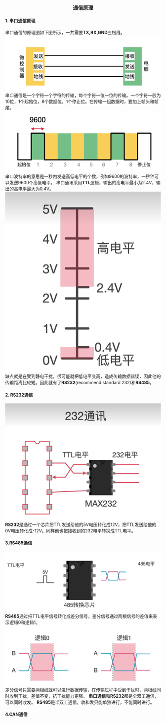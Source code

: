 ### <center>通信原理
#### 1. 串口通信原理
串口通信的原理图如下图所示，一共需要**TX,RX,GND**三根线。
![串口通信](picture/串口通信.png)
串口通信是一个字符一个字符的传输，每个字符一位一位的传输。一个字符一般为10位，1个起始位，8个数据位，1个停止位。在传输一组数据时，要加上帧头和帧尾。
![串口发送数据](picture/串口发送数据.png)
串口波特率的意思是一秒内发送高低电平的个数，例如9600的波特率，一秒钟可以发送9600个高低电平。
串口通讯采用**TTL**逻辑，输出的高电平最小为2.4V，输出的高电平最大为0.4V。
![TTL逻辑](picture/TTL逻辑.png)
缺点就是在受到静电干扰，很可能就把低电平变高，造成传输数据错误，因此他的传输距离比较短。因此就有了**RS232**(recommend standard 232)和**RS485**。
#### 2. RS232通信
![RS232](picture/RS232.png)
**RS232**是通过一个芯片把TTL发送给他的5V电压转化成12V，把TTL发送给他的0V电压转化成-12V。同样他也把接收到的232电平转换成TTL电平。
#### 3.RS485通信
![RS485](picture/RS485.png)
**RS485**通过把TTL电平信号转化成差分信号，差分信号通过两根信号的差值来表示逻辑0和逻辑1。
![差分信号](picture/差分信号.png)
差分信号只需要两根线就可以进行数据传输，在传输过程中受到干扰时，两根线同时收到干扰，差值不变，抗干扰能力更强。
**串口通信**和**RS232**都是全双工通信，可以同时收发。
**RS485**是半双工通信，收和发只能单独进行，不能同时进行。
#### 4.CAN通信